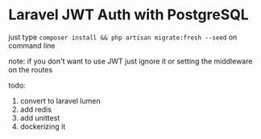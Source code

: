 # Laravel JWT Auth with PostgreSQL

just type `composer install && php artisan migrate:fresh --seed` on command line<br>

note: if you don't want to use JWT just ignore it or setting the middleware on the routes<br>

todo: 
1. convert to laravel lumen
2. add redis
3. add unittest
4. dockerizing it
